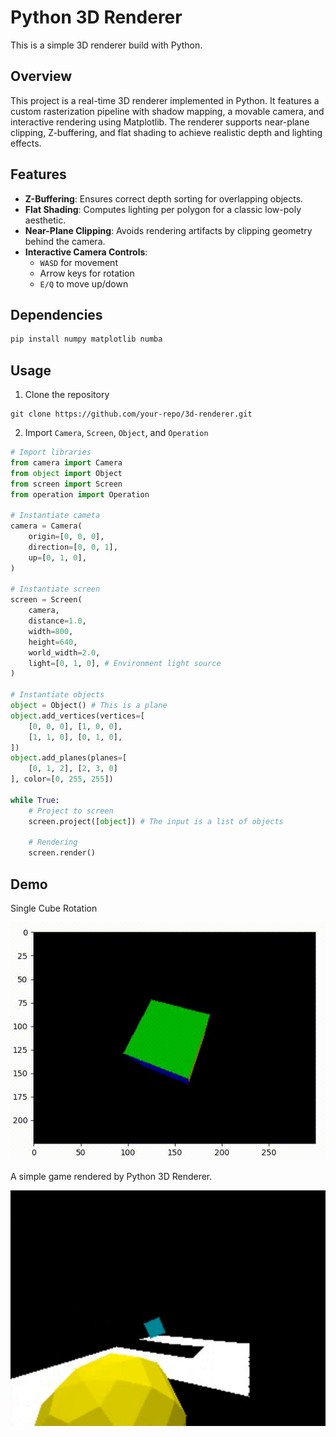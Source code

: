 # Python 3D Renderer

This is a simple 3D renderer build with Python.

## Overview

This project is a real-time 3D renderer implemented in Python. It features a custom rasterization pipeline with shadow mapping, a movable camera, and interactive rendering using Matplotlib. The renderer supports near-plane clipping, Z-buffering, and flat shading to achieve realistic depth and lighting effects.

## Features

- **Z-Buffering**: Ensures correct depth sorting for overlapping objects.
- **Flat Shading**: Computes lighting per polygon for a classic low-poly aesthetic.
- **Near-Plane Clipping**: Avoids rendering artifacts by clipping geometry behind the camera.
- **Interactive Camera Controls**:
  - `WASD` for movement
  - Arrow keys for rotation
  - `E/Q` to move up/down

## Dependencies

```sh
pip install numpy matplotlib numba
```

## Usage

1. Clone the repository

```
git clone https://github.com/your-repo/3d-renderer.git
```

2. Import `Camera`, `Screen`, `Object`, and `Operation`

```py
# Import libraries
from camera import Camera
from object import Object
from screen import Screen
from operation import Operation

# Instantiate cameta
camera = Camera(
    origin=[0, 0, 0],
    direction=[0, 0, 1],
    up=[0, 1, 0],
)

# Instantiate screen
screen = Screen(
    camera,
    distance=1.0,
    width=800,
    height=640,
    world_width=2.0,
    light=[0, 1, 0], # Environment light source
)

# Instantiate objects
object = Object() # This is a plane
object.add_vertices(vertices=[
    [0, 0, 0], [1, 0, 0],
    [1, 1, 0], [0, 1, 0],
])
object.add_planes(planes=[
    [0, 1, 2], [2, 3, 0]
], color=[0, 255, 255])

while True:
    # Project to screen
    screen.project([object]) # The input is a list of objects

    # Rendering
    screen.render()
```

## Demo

Single Cube Rotation

![](./assets/cube.gif)

A simple game rendered by Python 3D Renderer.

![](./assets/game.png)
